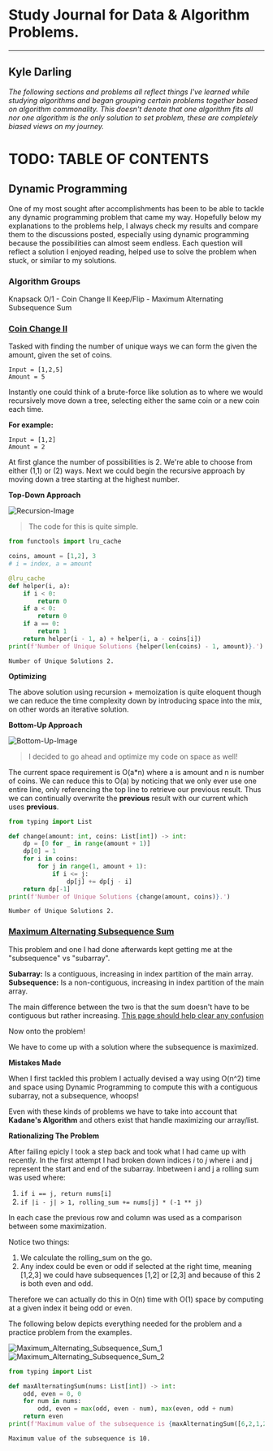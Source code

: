 # Study Journal for Data & Algorithm Problems.
---
## Kyle Darling

*The following sections and problems all reflect things I've learned while studying algorithms and began grouping certain problems together based on algorithm commonality. This doesn't denote that one algorithm fits all nor one algorithm is the only solution to set problem, these are completely biased views on my journey.*

# TODO: TABLE OF CONTENTS

## Dynamic Programming

One of my most sought after accomplishments has been to be able to tackle any dynamic programming problem that came my way. Hopefully below my explanations to the problems help, I always check my results and compare them to the discussions posted, especially using dynamic programming because the possibilities can almost seem endless. Each question will reflect a solution I enjoyed reading, helped use to solve the problem when stuck, or similar to my solutions.

### Algorithm Groups

Knapsack O/1 - Coin Change II
Keep/Flip - Maximum Alternating Subsequence Sum

### [Coin Change II](https://leetcode.com/problems/coin-change-2/)

Tasked with finding the number of unique ways we can form the given the amount, given the set of coins.

```
Input = [1,2,5]
Amount = 5
```

Instantly one could think of a brute-force like solution as to where we would recursively move down a tree, selecting either the same coin or a new coin each time.

**For example:**
```
Input = [1,2]
Amount = 2
```

At first glance the number of possibilities is 2. We're able to choose from either (1,1) or (2) ways. Next we could begin the recursive approach by moving down a tree starting at the highest number.

**Top-Down Approach**

![Recursion-Image](./docs/dynamicprogramming/coin_change_recursive.png)

> The code for this is quite simple.


```python
from functools import lru_cache

coins, amount = [1,2], 3
# i = index, a = amount

@lru_cache
def helper(i, a):
    if i < 0:
        return 0
    if a < 0:
        return 0
    if a == 0:
        return 1
    return helper(i - 1, a) + helper(i, a - coins[i])
print(f'Number of Unique Solutions {helper(len(coins) - 1, amount)}.')
```

    Number of Unique Solutions 2.


**Optimizing** 

The above solution using recursion + memoization is quite eloquent though we can reduce the time complexity down by introducing space into the mix, on other words an iterative solution.

**Bottom-Up Approach**

![Bottom-Up-Image](./docs/dynamicprogramming/coin_change_bottom_up.png)

> I decided to go ahead and optimize my code on space as well!

The current space requirement is O(a*n) where a is amount and n is number of coins. We can reduce this to O(a) by noticing that we only ever use one entire line, only referencing the top line to retrieve our previous result. Thus we can continually overwrite the **previous** result with our current which uses **previous**.


```python
from typing import List

def change(amount: int, coins: List[int]) -> int:
    dp = [0 for _ in range(amount + 1)]
    dp[0] = 1
    for i in coins:
        for j in range(1, amount + 1):
            if i <= j:
                dp[j] += dp[j - i]
    return dp[-1]
print(f'Number of Unique Solutions {change(amount, coins)}.')
```

    Number of Unique Solutions 2.


### [Maximum Alternating Subsequence Sum](https://leetcode.com/problems/maximum-alternating-subsequence-sum/)

This problem and one I had done afterwards kept getting me at the "subsequence" vs "subarray". 

**Subarray:** Is a contiguous, increasing in index partition of the main array.
**Subsequence:** Is a non-contiguous, increasing in index partition of the main array.

The main difference between the two is that the sum doesn't have to be contiguous but rather increasing.
[This page should help clear any confusion](https://medium.com/javarevisited/subarray-vs-subsequence-do-you-know-the-difference-3de0a2c2df52)

Now onto the problem!

We have to come up with a solution where the subsequence is maximized.

**Mistakes Made**

When I first tackled this problem I actually devised a way using O(n^2) time and space using Dynamic Programming to compute this with a contiguous subarray, not a subsequence, whoops!

Even with these kinds of problems we have to take into account that **Kadane's Algorithm** and others exist that handle maximizing our array/list.

**Rationalizing The Problem**

After failing epicly I took a step back and took what I had came up with recently. In the first attempt I had broken down indices *i* to *j* where i and j represent the start and end of the subarray. Inbetween i and j a rolling sum was used where:

1. ```if i == j, return nums[i]```
2. ```if |i - j| > 1, rolling_sum += nums[j] * (-1 ** j)```

In each case the previous row and column was used as a comparison between some maximization. 

Notice two things:
1. We calculate the rolling_sum on the go.
2. Any index could be even or odd if selected at the right time, meaning [1,2,3] we could have subsequences [1,2] or [2,3] and because of this 2 is both even and odd.

Therefore we can actually do this in O(n) time with O(1) space by computing at a given index it being odd or even.

The following below depicts everything needed for the problem and a practice problem from the examples.

![Maximum_Alternating_Subsequence_Sum_1](./docs/dynamicprogramming/maximum_alternating_subsequence_sum_1.png)
![Maximum_Alternating_Subsequence_Sum_2](./docs/dynamicprogramming/maximum_alternating_subsequence_sum_2.png)


```python
from typing import List

def maxAlternatingSum(nums: List[int]) -> int:
    odd, even = 0, 0
    for num in nums:
        odd, even = max(odd, even - num), max(even, odd + num)
    return even
print(f'Maximum value of the subsequence is {maxAlternatingSum([6,2,1,2,4,5])}.')
```

    Maximum value of the subsequence is 10.



```python

```
